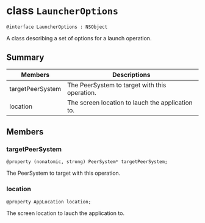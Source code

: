 # class `LauncherOptions` 

```
@interface LauncherOptions : NSObject
```  

A class describing a set of options for a launch operation.



## Summary

 Members                        | Descriptions                                
--------------------------------|---------------------------------------------
targetPeerSystem | The PeerSystem to target with this operation.
location | The screen location to lauch the application to.

## Members

### targetPeerSystem
`@property (nonatomic, strong) PeerSystem* targetPeerSystem;`

The PeerSystem to target with this operation.

### location
`@property AppLocation location;`

The screen location to lauch the application to.